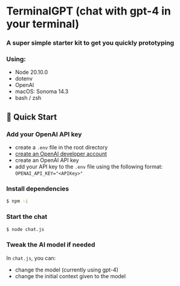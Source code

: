 # TerminalGPT (chat with gpt-4 in your terminal)

### A super simple starter kit to get you quickly prototyping  
### Using:
- Node 20.10.0
- dotenv
- OpenAI
- macOS: Sonoma 14.3
- bash / zsh


## 🔎 Quick Start

### Add your OpenAI API key
- create a `.env` file in the root directory
- [create an OpenAI developer account](https://platform.openai.com/login?launch)
- create an OpenAI API key
- add your API key to the `.env` file using the following format: `OPENAI_API_KEY="<APIKey>"`

### Install dependencies

```bash
$ npm -i
```

### Start the chat

```bash
$ node chat.js
```

### Tweak the AI model if needed
In `chat.js`, you can: 
- change the model (currently using gpt-4)
- change the initial context given to the model

